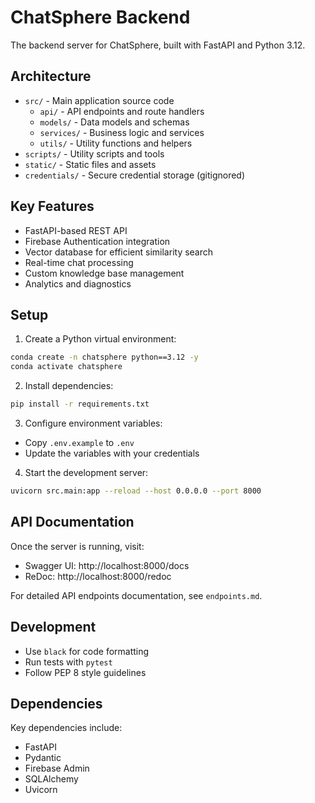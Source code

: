 # ChatSphere Backend

The backend server for ChatSphere, built with FastAPI and Python 3.12.

## Architecture

- `src/` - Main application source code
  - `api/` - API endpoints and route handlers
  - `models/` - Data models and schemas
  - `services/` - Business logic and services
  - `utils/` - Utility functions and helpers
- `scripts/` - Utility scripts and tools
- `static/` - Static files and assets
- `credentials/` - Secure credential storage (gitignored)

## Key Features

- FastAPI-based REST API
- Firebase Authentication integration
- Vector database for efficient similarity search
- Real-time chat processing
- Custom knowledge base management
- Analytics and diagnostics

## Setup

1. Create a Python virtual environment:
```bash
conda create -n chatsphere python==3.12 -y
conda activate chatsphere
```

2. Install dependencies:
```bash
pip install -r requirements.txt
```

3. Configure environment variables:
- Copy `.env.example` to `.env`
- Update the variables with your credentials

4. Start the development server:
```bash
uvicorn src.main:app --reload --host 0.0.0.0 --port 8000
```

## API Documentation

Once the server is running, visit:
- Swagger UI: http://localhost:8000/docs
- ReDoc: http://localhost:8000/redoc

For detailed API endpoints documentation, see `endpoints.md`.

## Development

- Use `black` for code formatting
- Run tests with `pytest`
- Follow PEP 8 style guidelines

## Dependencies

Key dependencies include:
- FastAPI
- Pydantic
- Firebase Admin
- SQLAlchemy
- Uvicorn
